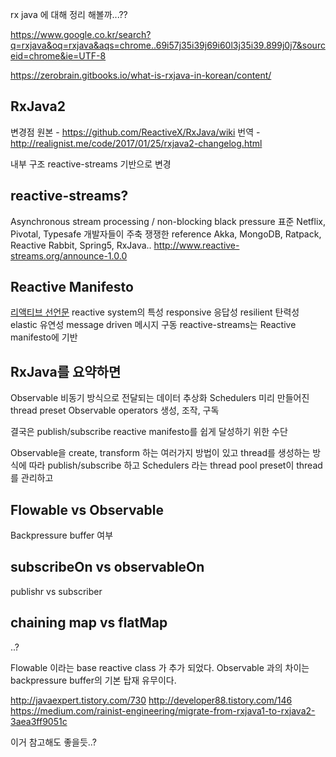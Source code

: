 rx java  에 대해 정리 해볼까...??

https://www.google.co.kr/search?q=rxjava&oq=rxjava&aqs=chrome..69i57j35i39j69i60l3j35i39.899j0j7&sourceid=chrome&ie=UTF-8

https://zerobrain.gitbooks.io/what-is-rxjava-in-korean/content/




## RxJava2

변경점
 원본 - https://github.com/ReactiveX/RxJava/wiki
 번역 - http://realignist.me/code/2017/01/25/rxjava2-changelog.html

내부 구조
    reactive-streams 기반으로 변경

## reactive-streams?
Asynchronous stream processing / non-blocking black pressure 표준
Netflix, Pivotal, Typesafe 개발자들이 주축
쟁쟁한 reference
    Akka, MongoDB, Ratpack, Reactive Rabbit, Spring5, RxJava..
    http://www.reactive-streams.org/announce-1.0.0


## Reactive Manifesto
[리액티브 선언문](https://www.reactivemanifesto.org/ko)
reactive system의 특성
    responsive 응답성
    resilient 탄력성
    elastic 유연성
    message driven 메시지 구동
reactive-streams는 Reactive manifesto에 기반


## RxJava를 요약하면
Observable
    비동기 방식으로 전달되는 데이터 추상화
Schedulers
    미리 만들어진 thread preset
Observable operators
     생성, 조작, 구독

결국은 publish/subscribe
reactive manifesto를 쉽게 달성하기 위한 수단


Observable을 create, transform 하는 여러가지 방법이 있고
thread를 생성하는 방식에 따라 publish/subscribe 하고
Schedulers 라는 thread pool preset이 thread를 관리하고

## Flowable vs Observable
Backpressure buffer 여부


## subscribeOn vs observableOn
publishr vs subscriber


## chaining map vs flatMap
..?






Flowable 이라는 base reactive class 가 추가 되었다. 
Observable 과의 차이는 backpressure buffer의 기본 탑재 유무이다.

http://javaexpert.tistory.com/730 
http://developer88.tistory.com/146
https://medium.com/rainist-engineering/migrate-from-rxjava1-to-rxjava2-3aea3ff9051c

이거 참고해도 좋을듯..?





